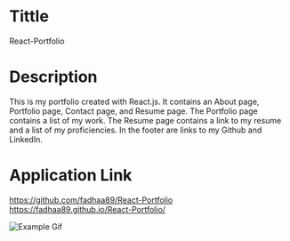 # Tittle 
React-Portfolio

# Description
This is my portfolio created with React.js. It contains an About page, Portfolio page, Contact page, and Resume page. The Portfolio page contains a list of my work. The Resume page contains a link to my resume and a list of my proficiencies.
 In the footer are links to my Github and LinkedIn.



 # Application Link
 https://github.com/fadhaa89/React-Portfolio
 https://fadhaa89.github.io/React-Portfolio/


 ![Example Gif](./assets/images/example21.gif)


